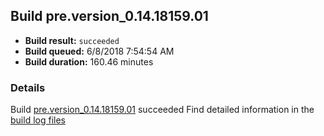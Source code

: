 ## Build pre.version_0.14.18159.01
- **Build result:** `succeeded`
- **Build queued:** 6/8/2018 7:54:54 AM
- **Build duration:** 160.46 minutes
### Details
Build [pre.version_0.14.18159.01](https://winappstudio.visualstudio.com/web/build.aspx?pcguid=a4ef43be-68ce-4195-a619-079b4d9834c2&builduri=vstfs%3a%2f%2f%2fBuild%2fBuild%2f25839) succeeded
Find detailed information in the [build log files](https://uwpctdiags.blob.core.windows.net/buildlogs/pre.version_0.14.18159.01_logs.zip)
